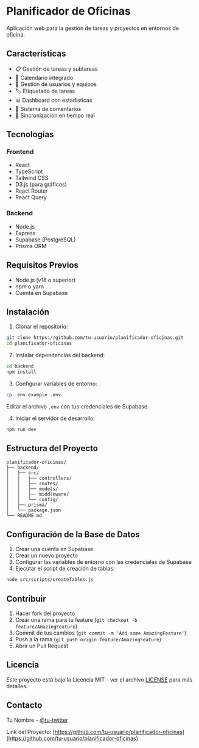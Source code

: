 # Planificador de Oficinas

Aplicación web para la gestión de tareas y proyectos en entornos de oficina.

## Características

- 📋 Gestión de tareas y subtareas
- 📅 Calendario integrado
- 👥 Gestión de usuarios y equipos
- 🏷️ Etiquetado de tareas
- 📊 Dashboard con estadísticas
- 💬 Sistema de comentarios
- 🔄 Sincronización en tiempo real

## Tecnologías

### Frontend
- React
- TypeScript
- Tailwind CSS
- D3.js (para gráficos)
- React Router
- React Query

### Backend
- Node.js
- Express
- Supabase (PostgreSQL)
- Prisma ORM

## Requisitos Previos

- Node.js (v18 o superior)
- npm o yarn
- Cuenta en Supabase

## Instalación

1. Clonar el repositorio:
```bash
git clone https://github.com/tu-usuario/planificador-oficinas.git
cd planificador-oficinas
```

2. Instalar dependencias del backend:
```bash
cd backend
npm install
```

3. Configurar variables de entorno:
```bash
cp .env.example .env
```
Editar el archivo `.env` con tus credenciales de Supabase.

4. Iniciar el servidor de desarrollo:
```bash
npm run dev
```

## Estructura del Proyecto

```
planificador-oficinas/
├── backend/
│   ├── src/
│   │   ├── controllers/
│   │   ├── routes/
│   │   ├── models/
│   │   ├── middleware/
│   │   └── config/
│   ├── prisma/
│   └── package.json
└── README.md
```

## Configuración de la Base de Datos

1. Crear una cuenta en Supabase
2. Crear un nuevo proyecto
3. Configurar las variables de entorno con las credenciales de Supabase
4. Ejecutar el script de creación de tablas:
```bash
node src/scripts/createTables.js
```

## Contribuir

1. Hacer fork del proyecto
2. Crear una rama para tu feature (`git checkout -b feature/AmazingFeature`)
3. Commit de tus cambios (`git commit -m 'Add some AmazingFeature'`)
4. Push a la rama (`git push origin feature/AmazingFeature`)
5. Abrir un Pull Request

## Licencia

Este proyecto está bajo la Licencia MIT - ver el archivo [LICENSE](LICENSE) para más detalles.

## Contacto

Tu Nombre - [@tu-twitter](https://twitter.com/tu-twitter)

Link del Proyecto: [https://github.com/tu-usuario/planificador-oficinas](https://github.com/tu-usuario/planificador-oficinas)

